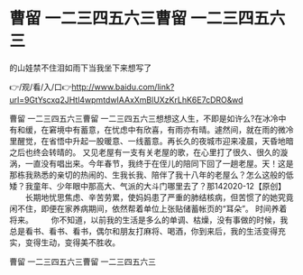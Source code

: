# 曹留 一二三四五六三曹留 一二三四五六三
的山娃禁不住泪如雨下当我坐下来想写了

👉/观/看/入/口👉http://www.baidu.com/link?url=9GtYscxq2JHtl4wpmtdwIAAxXmBlUXzKrLhK6E7cDRO&wd

曹留 一二三四五六三曹留 一二三四五六三想想这人生，不即是如许么?在冰冷中有和缓，在窘境中有蓄意，在忧虑中有欣喜，有雨亦有晴。遽然间，就在雨的微冷里醒觉，在省悟中升起一股暖意、一线蓄意。再长久的夜城市迎来凌晨，天昏地暗之后也终会转晴的。
又见老屋有一支有关老屋的歌，在心里打了很久、很久的漩涡，一直没有唱出来。今年春节，我终于在侄儿的陪同下回了一趟老屋。天！这是那栋我熟悉的亲切的热闹的、生我长我、陪伴了我十八年的老屋么？怎么这般的低矮？我童年、少年眼中那高大、气派的大斗门哪里去了？那142020-12【原创】
　　长期地忧思焦虑、辛苦劳累，使妈妈患了严重的肺结核病，但苦惯了的她究竟闲不住，即便在家养病期间，依然帮着单位上张贴储蓄帐页的“耳朵”。
时间养着将来。
　　你不知道，以前我的生活是多么的单调、枯燥，没有事做的时候，我总是看书、看书、看书，偶尔和朋友打麻将、喝酒，你到来后，我的生活变得充实，变得生动，变得美不胜收。

曹留 一二三四五六三曹留 一二三四五六三
